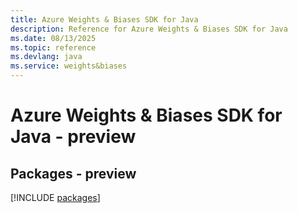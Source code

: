 ```yaml
---
title: Azure Weights & Biases SDK for Java
description: Reference for Azure Weights & Biases SDK for Java
ms.date: 08/13/2025
ms.topic: reference
ms.devlang: java
ms.service: weights&biases
---
```

# Azure Weights & Biases SDK for Java - preview
## Packages - preview
[!INCLUDE [packages](weights-&-biases-index.md)]